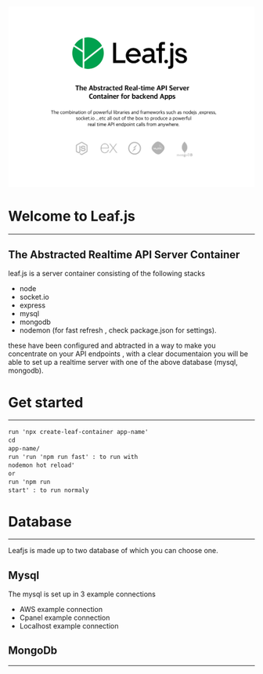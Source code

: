 ![image banner](./public/assets/banner.png)

# Welcome to Leaf.js
---
## The Abstracted Realtime API Server Container
leaf.js is a server container consisting of the following stacks 
- node 
- socket.io
- express
- mysql
- mongodb
- nodemon (for fast refresh , check package.json for settings).

these have been configured and abtracted in a way to make you concentrate on your API endpoints , with a clear documentaion you will be able to set up a realtime server with one of the above database (mysql, mongodb).

# Get started 
---
 <code>run 'npx create-leaf-container app-name'</code><br/> 
<code>cd app-name/</code><br/>
<code>run 'run 'npm run fast' : to run with nodemon hot reload'</code><br/>
<code>or</code><br/>
<code>run 'npm run start' : to run normaly</code><br/>

# Database
---
Leafjs is made up to two database of which you can choose one. 
## Mysql
The mysql is set up in 3 example connections
- AWS example connection 
- Cpanel example connection
- Localhost example connection

## MongoDb
---



